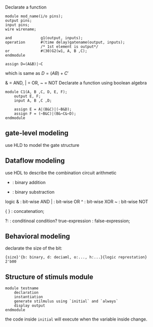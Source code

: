 Declarate a function
```
module mod_name(i/o pins);
output pins;
input pins;
wire wirename;

and				g1(output, inputs);
operation 	    #(time delay)gatename(output, inputs);
				/* 1st element is output*/
or				#(30)G2(w1, A, B ,C);
endmodule
```


	assign D=(A&B)|~C
which is same as $D =(AB)+C'$

& = AND, | = OR, ~ = NOT
Declarate a function using boolean algebra
```
module C1(A, B ,C, D, E, F);
	output E, F;
	input A, B ,C ,D;

	assign E = A|(B&C)|(~B&D);
	assign F = (~B&C)|(B&~C&~D);
endmodule
```



gate-level modeling
-------------------
use HLD to model the gate structure

Dataflow modeling
-----------------
use HDL to describe the combination circuit
arithmetic
+ : binary addition
- : binary substraction

logic
& : bit-wise AND
| : bit-wise OR
^ : bit-wise XOR
~ : bit-wise NOT

{ } : concatenation;

?: : conditinoal
condition? true-expression : false-expression;

Behavioral modeling
-------------------
declarate the size of the bit:
```
{size}'{b: binary, d: deciaml, o:..., h:...}{logic represtation}
2'b00
```

Structure of stimuls module
---------------------------
```
module testname
    declaration
    instantiation
    generate stilmulus using `initial` and `always`
    display output
endmodule
```


the code inside `initial` will execute when the variable inside change.
